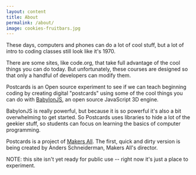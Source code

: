 ```yaml
---
layout: content
title: About 
permalink: /about/
image: cookies-fruitbars.jpg
---
```



These days, computers and phones can do a lot of cool stuff, but a lot of intro to coding classes still look like it's 1970.

There are some sites, like code.org, that take full advantage of the cool things you can do today. But unfortunately, these courses are designed
so that only a handful of developers can modify them.

Postcards is an Open source experiment to see if we can teach beginning  coding by creating digital "postcards" using some of the cool things you can do with [BabylonJS](https://www.babylonjs.com/), an open source JavaScript 3D engine.

BabylonJS is really powerful, but because it is so powerful it's also a bit overwhelming to get started. So Postcards uses libraries to hide a lot of the geekier stuff, so students can focus on learning the basics of computer programming.

Postcards is a project of [Makers All](https://makersall.org/). The first, quick and dirty version is being created by Anders Schneiderman, Makers All's director.

NOTE: this site isn't yet ready for public use -- right now it's just a place to experiment.